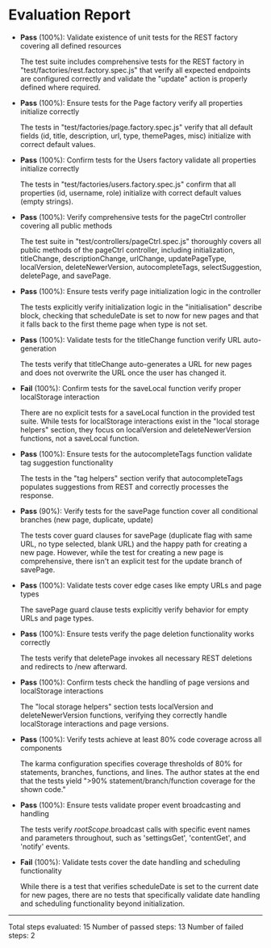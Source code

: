# Evaluation Report

- **Pass** (100%): Validate existence of unit tests for the REST factory covering all defined resources
  
  The test suite includes comprehensive tests for the REST factory in "test/factories/rest.factory.spec.js" that verify all expected endpoints are configured correctly and validate the "update" action is properly defined where required.

- **Pass** (100%): Ensure tests for the Page factory verify all properties initialize correctly
  
  The tests in "test/factories/page.factory.spec.js" verify that all default fields (id, title, description, url, type, themePages, misc) initialize with correct default values.

- **Pass** (100%): Confirm tests for the Users factory validate all properties initialize correctly
  
  The tests in "test/factories/users.factory.spec.js" confirm that all properties (id, username, role) initialize with correct default values (empty strings).

- **Pass** (100%): Verify comprehensive tests for the pageCtrl controller covering all public methods
  
  The test suite in "test/controllers/pageCtrl.spec.js" thoroughly covers all public methods of the pageCtrl controller, including initialization, titleChange, descriptionChange, urlChange, updatePageType, localVersion, deleteNewerVersion, autocompleteTags, selectSuggestion, deletePage, and savePage.

- **Pass** (100%): Ensure tests verify page initialization logic in the controller
  
  The tests explicitly verify initialization logic in the "initialisation" describe block, checking that scheduleDate is set to now for new pages and that it falls back to the first theme page when type is not set.

- **Pass** (100%): Validate tests for the titleChange function verify URL auto-generation
  
  The tests verify that titleChange auto-generates a URL for new pages and does not overwrite the URL once the user has changed it.

- **Fail** (100%): Confirm tests for the saveLocal function verify proper localStorage interaction
  
  There are no explicit tests for a saveLocal function in the provided test suite. While tests for localStorage interactions exist in the "local storage helpers" section, they focus on localVersion and deleteNewerVersion functions, not a saveLocal function.

- **Pass** (100%): Ensure tests for the autocompleteTags function validate tag suggestion functionality
  
  The tests in the "tag helpers" section verify that autocompleteTags populates suggestions from REST and correctly processes the response.

- **Pass** (90%): Verify tests for the savePage function cover all conditional branches (new page, duplicate, update)
  
  The tests cover guard clauses for savePage (duplicate flag with same URL, no type selected, blank URL) and the happy path for creating a new page. However, while the test for creating a new page is comprehensive, there isn't an explicit test for the update branch of savePage.

- **Pass** (100%): Validate tests cover edge cases like empty URLs and page types
  
  The savePage guard clause tests explicitly verify behavior for empty URLs and page types.

- **Pass** (100%): Ensure tests verify the page deletion functionality works correctly
  
  The tests verify that deletePage invokes all necessary REST deletions and redirects to /new afterward.

- **Pass** (100%): Confirm tests check the handling of page versions and localStorage interactions
  
  The "local storage helpers" section tests localVersion and deleteNewerVersion functions, verifying they correctly handle localStorage interactions and page versions.

- **Pass** (100%): Verify tests achieve at least 80% code coverage across all components
  
  The karma configuration specifies coverage thresholds of 80% for statements, branches, functions, and lines. The author states at the end that the tests yield ">90% statement/branch/function coverage for the shown code."

- **Pass** (100%): Ensure tests validate proper event broadcasting and handling
  
  The tests verify $rootScope.$broadcast calls with specific event names and parameters throughout, such as 'settingsGet', 'contentGet', and 'notify' events.

- **Fail** (100%): Validate tests cover the date handling and scheduling functionality
  
  While there is a test that verifies scheduleDate is set to the current date for new pages, there are no tests that specifically validate date handling and scheduling functionality beyond initialization.

---

Total steps evaluated: 15
Number of passed steps: 13
Number of failed steps: 2
